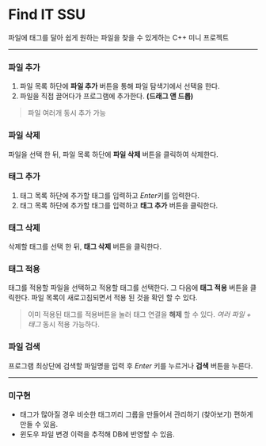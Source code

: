 # Find IT SSU
파일에 태그를 달아 쉽게 원하는 파일을 찾을 수 있게하는 C++ 미니 프로젝트

---
### 파일 추가
1. 파일 목록 하단에 **파일 추가** 버튼을 통해 파일 탐색기에서 선택을 한다.
2. 파일을 직접 끌어다가 프로그램에 추가한다. **(드래그 앤 드롭)**
> 파일 여러개 동시 추가 가능
### 파일 삭제
파일을 선택 한 뒤, 파일 목록 하단에 **파일 삭제** 버튼을 클릭하여 삭제한다.

### 태그 추가
1. 태그 목록 하단에 추가할 태그를 입력하고 $Enter$키를 입력한다.
2. 태그 목록 하단에 추가할 태그를 입력하고 **태그 추가** 버튼을 클릭한다.

### 태그 삭제
삭제할 태그를 선택 한 뒤, **태그 삭제** 버튼을 클릭한다.

### 태그 적용
태그를 적용할 파일을 선택하고 적용할 태그를 선택한다. 그 다음에 **태그 적용** 버튼을 클릭한다. 파일 목록이 새로고침되면서 적용 된 것을 확인 할 수 있다. 

> 이미 적용된 태그를 적용버튼을 눌러 태그 연결을 **해제** 할 수 있다.
> *여러 파일 + 태그* 동시 적용 가능하다.

### 파일 검색
프로그램 최상단에 검색할 파일명을 입력 후 $Enter$ 키를 누르거나 **검색** 버튼을 누른다.

___

### 미구현
- 태그가 많아질 경우 비슷한 태그끼리 그룹을 만들어서 관리하기 (찾아보기) 편하게 만들 수 있음.
- 윈도우 파일 변경 이력을 추적해 DB에 반영할 수 있음.
